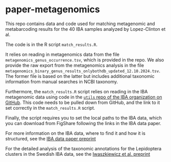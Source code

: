 # paper-metagenomics

This repo contains data and code used for matching metagenomic and metabarcoding results for the 40 IBA samples analyzed by Lopez-Clinton et al.

The code is in the R script `match_results.R`.

It relies on reading in metagenomics data from the file `metagenomics_genus_occurrence.tsv`, which is provided in the repo. We also provide the raw export from the metagenomics analysis in the file `metagenomics_binary_genus_results_onlybothdb_updated_12.10.2024.tsv`. The former file is based on the latter but includes additional taxonomic information from manual searches in NCBI taxonomy.

Furthermore, the `match_results.R` script relies on reading in the IBA metagenomic data using code in the [`utils` repo of the IBA organization on GitHub](https://github.com/insect-biome-atlas/utils/). This code needs to be pulled down from GitHub, and the link to it set correctly in the `match_results.R` script.

Finally, the script requires you to set the local paths to the IBA data, which you can download from FigShare following the links in the IBA data paper.

For more information on the IBA data, where to find it and how it is structured, see the [IBA data paper preprint](https://www.biorxiv.org/content/10.1101/2024.10.24.619818v1)

For the detailed analysis of the taxonomic annotations for the Lepidoptera clusters in the Swedish IBA data, see the [Iwaszkiewicz et al. preprint](https://www.biorxiv.org/content/10.1101/2024.10.25.620209v1)
